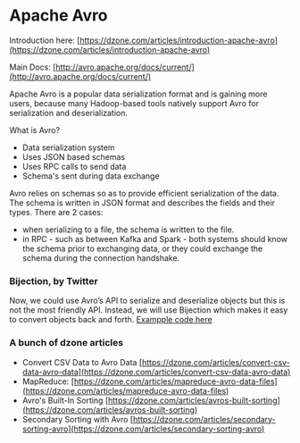 # Apache Avro

Introduction here: [https://dzone.com/articles/introduction-apache-avro](https://dzone.com/articles/introduction-apache-avro)

Main Docs: [http://avro.apache.org/docs/current/](http://avro.apache.org/docs/current/)

Apache Avro is a popular data serialization format and is gaining more users, because many Hadoop-based tools natively support Avro for serialization and deserialization.

What is Avro?
  - Data serialization system
  - Uses JSON based schemas
  - Uses RPC calls to send data
  - Schema's sent during data exchange
  
Avro relies on schemas so as to provide efficient serialization of the data. The schema is written in JSON format and describes the fields and their types. There are 2 cases:
  - when serializing to a file, the schema is written to the file.
  - in RPC - such as between Kafka and Spark - both systems should know the schema prior to exchanging data, or they could exchange the schema during the connection handshake.  

### Bijection, by Twitter

Now, we could use Avro’s API to serialize and deserialize objects but this is not the most friendly API. Instead, we will use Bijection which makes it easy to convert objects back and forth.
[Exampple code here](http://aseigneurin.github.io/2016/03/04/kafka-spark-avro-producing-and-consuming-avro-messages.html)

### A bunch of dzone articles
  - Convert CSV Data to Avro Data [https://dzone.com/articles/convert-csv-data-avro-data](https://dzone.com/articles/convert-csv-data-avro-data)
  - MapReduce: [https://dzone.com/articles/mapreduce-avro-data-files](https://dzone.com/articles/mapreduce-avro-data-files)
  - Avro's Built-In Sorting [https://dzone.com/articles/avros-built-sorting](https://dzone.com/articles/avros-built-sorting)
  - Secondary Sorting with Avro [https://dzone.com/articles/secondary-sorting-avro](https://dzone.com/articles/secondary-sorting-avro)
